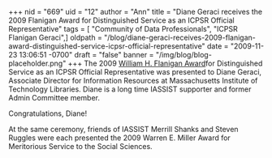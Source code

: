 +++
nid = "669"
uid = "12"
author = "Ann"
title = "Diane Geraci receives the 2009 Flanigan Award for Distinguished Service as an ICPSR Official Representative"
tags = [ "Community of Data Professionals", "ICPSR Flanigan Geraci",]
oldpath = "/blog/diane-geraci-receives-2009-flanigan-award-distinguished-service-icpsr-official-representative"
date = "2009-11-23 13:06:51 -0700"
draft = "false"
banner = "/img/blog/blog-placeholder.png"
+++
The 2009 [William H. Flanigan
Award](http://www.icpsr.umich.edu/icpsrweb/ICPSR/or/awards/geraci.jsp)for
Distinguished Service as an ICPSR Official Representative was presented
to Diane Geraci, Associate Director for Information Resources at
Massachusetts Institute of Technology Libraries. Diane is a long time
IASSIST supporter and former Admin Committee member.

Congratulations, Diane!

At the same ceremony, friends of IASSIST Merrill Shanks and Steven
Ruggles were each presented the 2009 Warren E. Miller Award for
Meritorious Service to the Social Sciences.
